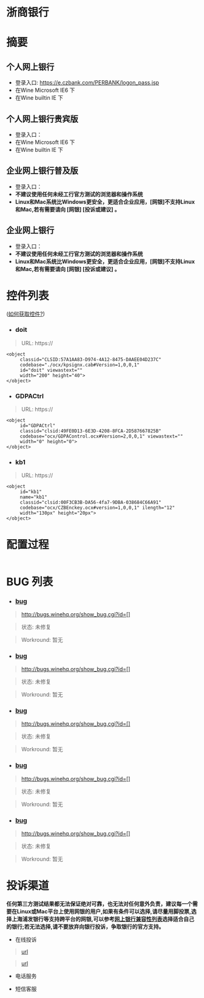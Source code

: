 # 浙商银行

# 摘要 #
## 个人网上银行 ##
  * 登录入口: https://e.czbank.com/PERBANK/logon_pass.jsp
  * 在Wine Microsoft IE6 下
  * 在Wine builtin IE 下

## 个人网上银行贵宾版 ##
  * 登录入口：
  * 在Wine Microsoft IE6 下
  * 在Wine builtin IE 下

## 企业网上银行普及版 ##
  * 登录入口：
  * **不建议使用任何未经工行官方测试的浏览器和操作系统**
  * **Linux和Mac系统比Windows更安全，更适合企业应用，[网银]不支持Linux和Mac,若有需要请向 [网银] [投诉或建议] 。**

## 企业网上银行 ##
  * 登录入口：
  * **不建议使用任何未经工行官方测试的浏览器和操作系统**
  * **Linux和Mac系统比Windows更安全，更适合企业应用，[网银]不支持Linux和Mac,若有需要请向 [网银] [投诉或建议] 。**



# 控件列表 #
([如何获取控件?](getObject.md))

  * ### doit ###
> URL: https://

```
<object
	 classid="CLSID:57A1AA83-D974-4A12-8475-DAAEE04D237C"
	 codebase="./ocx/kpsignx.cab#Version=1,0,0,1"
	 id="doit" viewastext=""
	 width="200" height="40">
</object>
```

  * ### GDPACtrl ###
> URL: https://

```
<object
	 id="GDPACtrl"
	 classid="clsid:49FE0D13-6E3D-4208-8FCA-2D587667825B"
	 codebase="ocx/GDPAControl.ocx#Version=2,0,0,1" viewastext=""
	 width="0" height="0">
</object>
```

  * ### kb1 ###
> URL: https://

```
<object
	 id="kb1"
	 name="kb1"
	 classid="clsid:00F3CB3B-DA56-4fa7-9DBA-038684C66A91"
	 codebase="ocx/CZBEnckey.ocx#version=1,0,0,1" ilength="12"
	 width="130px" height="20px">
</object>
```


# 配置过程 #
```

```
# BUG 列表 #

  * ### [bug](bug.md) ###
> http://bugs.winehq.org/show_bug.cgi?id=[]

> 状态: 未修复

> Workround: 暂无

  * ### [bug](bug.md) ###
> http://bugs.winehq.org/show_bug.cgi?id=[]

> 状态: 未修复

> Workround: 暂无

  * ### [bug](bug.md) ###
> http://bugs.winehq.org/show_bug.cgi?id=[]

> 状态: 未修复

> Workround: 暂无

  * ### [bug](bug.md) ###
> http://bugs.winehq.org/show_bug.cgi?id=[]

> 状态: 未修复

> Workround: 暂无

  * ### [bug](bug.md) ###
> http://bugs.winehq.org/show_bug.cgi?id=[]

> 状态: 未修复

> Workround: 暂无

# 投诉渠道 #

**任何第三方测试结果都无法保证绝对可靠，也无法对任何意外负责，建议每一个需要在Linux或Mac平台上使用网银的用户,如果有条件可以选择,请尽量用脚投票,选择上海浦发银行等支持跨平台的网银,可以参考[网上银行兼容性列表](http://goo.gl/Itab7)选择适合自己的银行;若无法选择,请不要放弃向银行投诉，争取银行的官方支持。**


  * 在线投诉
> [url](url.md)

> [url](url.md)

  * 电话服务



  * 短信客服